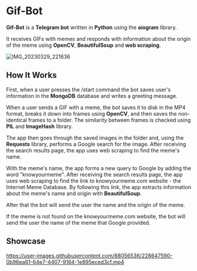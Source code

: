 # Gif-Bot

**Gif-Bot** is a **Telegram bot** written in **Python** using the **aiogram** library. 

It receives GIFs with memes and responds with information about the origin of the meme using **OpenCV**, **BeautifulSoup** and **web scraping**.

![IMG_20230329_221636](https://user-images.githubusercontent.com/88056536/228645627-fee0823a-a6ea-4e85-a3aa-69d30e9c43de.jpg)

## How It Works

First, when a user presses the /start command the bot saves user's information in the **MongoDB** database and writes a greeting message.

When a user sends a GIF with a meme, the bot saves it to disk in the MP4 format, breaks it down into frames using **OpenCV**, and then saves the non-identical frames to a folder. The similarity between frames is checked using **PIL** and **ImageHash** library.

The app then goes through the saved images in the folder and, using the **Requests** library, performs a Google search for the image. After receiving the search results page, the app uses web scraping to find the meme's name.

With the meme's name, the app forms a new query to Google by adding the word "knowyourmeme". After receiving the search results page, the app uses web scraping to find the link to knowyourmeme.com website - the Internet Meme Database. By following this link, the app extracts information about the meme's name and origin with **BeautifulSoup**.

After that the bot will send the user the name and the origin of the meme.

If the meme is not found on the knowyourmeme.com website, the bot will send the user the name of the meme that Google provided.

## Showcase



https://user-images.githubusercontent.com/88056536/228647590-0b96ea61-64e7-4407-9164-1e895eced3cf.mp4

